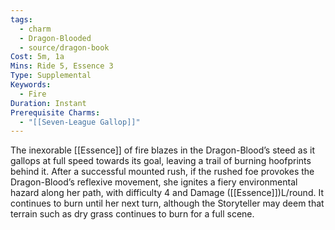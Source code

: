 ```yaml
---
tags:
  - charm
  - Dragon-Blooded
  - source/dragon-book
Cost: 5m, 1a
Mins: Ride 5, Essence 3
Type: Supplemental
Keywords:
  - Fire
Duration: Instant
Prerequisite Charms:
  - "[[Seven-League Gallop]]"
---
```

The inexorable [[Essence]] of fire blazes in the Dragon-Blood’s steed as it gallops at full speed towards its goal, leaving a trail of burning hoofprints behind it. After a successful mounted rush, if the rushed foe provokes the Dragon-Blood’s reflexive movement, she ignites a fiery environmental hazard along her path, with difficulty 4 and Damage ([[Essence]])L/round. It continues to burn until her next turn, although the Storyteller may deem that terrain such as dry grass continues to burn for a full scene.